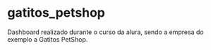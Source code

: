 # gatitos_petshop
Dashboard realizado durante o curso da alura, sendo a empresa do exemplo a Gatitos PetShop.
